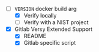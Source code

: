 - [ ] `VERSION` docker build arg
    - [x] Verify locally
    - [ ] Verify with a NIST project
- [x] Gitlab Versy Extended Support
    - [x] README
    - [x] Gitlab specific script